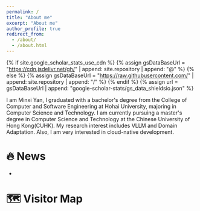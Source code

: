 ```yaml
---
permalink: /
title: "About me"
excerpt: "About me"
author_profile: true
redirect_from: 
  - /about/
  - /about.html
---
```

{% if site.google_scholar_stats_use_cdn %}
{% assign gsDataBaseUrl = "https://cdn.jsdelivr.net/gh/" | append: site.repository | append: "@" %}
{% else %}
{% assign gsDataBaseUrl = "https://raw.githubusercontent.com/" | append: site.repository | append: "/" %}
{% endif %}
{% assign url = gsDataBaseUrl | append: "google-scholar-stats/gs_data_shieldsio.json" %}

<span class='anchor' id='about-me'></span>
I am Minxi Yan, I graduated with a bachelor's degree from the College of Computer and Software Engineering at Hohai University, majoring in Computer Science and Technology. I am currently pursuing a master's degree in Computer Science and Technology at the Chinese University of Hong Kong(CUHK). My research interest includes VLLM and Domain Adaptation. Also, I am very interested in cloud-native development.

# 🔥 News
-

# 🗺️ Visitor Map
<script type="text/javascript" src="//rf.revolvermaps.com/0/0/6.js?i=5ai0e4zmyoa&amp;m=7&amp;c=e63100&amp;cr1=ffffff&amp;f=arial&amp;l=0&amp;bv=90&amp;lx=-420&amp;ly=420&amp;hi=20&amp;he=7&amp;hc=a8ddff&amp;rs=80" async="async"></script>
